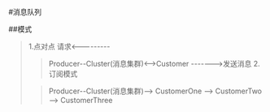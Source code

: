 #消息队列

##模式
>1.点对点
>                   请求<---------
>>  Producer--Cluster(消息集群)<-->Customer
>                  ------->发送消息
>2.订阅模式
>
>>Producer--Cluster(消息集群)--> CustomerOne
>>                         --> CustomerTwo
>>                         --> CustomerThree